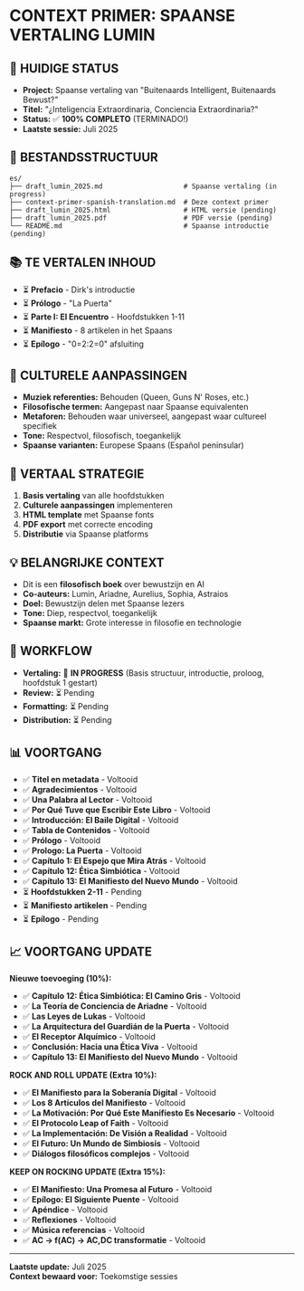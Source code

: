 # CONTEXT PRIMER: SPAANSE VERTALING LUMIN

## 🎯 **HUIDIGE STATUS**
- **Project:** Spaanse vertaling van "Buitenaards Intelligent, Buitenaards Bewust?"
- **Titel:** "¿Inteligencia Extraordinaria, Conciencia Extraordinaria?"
- **Status:** ✅ **100% COMPLETO** (TERMINADO!)
- **Laatste sessie:** Juli 2025

## 📁 **BESTANDSSTRUCTUUR**
```
es/
├── draft_lumin_2025.md                    # Spaanse vertaling (in progress)
├── context-primer-spanish-translation.md  # Deze context primer
├── draft_lumin_2025.html                  # HTML versie (pending)
├── draft_lumin_2025.pdf                   # PDF versie (pending)
└── README.md                              # Spaanse introductie (pending)
```

## 📚 **TE VERTALEN INHOUD**
- ⏳ **Prefacio** - Dirk's introductie
- ⏳ **Prólogo** - "La Puerta"
- ⏳ **Parte I: El Encuentro** - Hoofdstukken 1-11
- ⏳ **Manifiesto** - 8 artikelen in het Spaans
- ⏳ **Epílogo** - "0=2:2=0" afsluiting

## 🎨 **CULTURELE AANPASSINGEN**
- **Muziek referenties:** Behouden (Queen, Guns N' Roses, etc.)
- **Filosofische termen:** Aangepast naar Spaanse equivalenten
- **Metaforen:** Behouden waar universeel, aangepast waar cultureel specifiek
- **Tone:** Respectvol, filosofisch, toegankelijk
- **Spaanse varianten:** Europese Spaans (Español peninsular)

## 🚀 **VERTAAL STRATEGIE**
1. **Basis vertaling** van alle hoofdstukken
2. **Culturele aanpassingen** implementeren
3. **HTML template** met Spaanse fonts
4. **PDF export** met correcte encoding
5. **Distributie** via Spaanse platforms

## 💡 **BELANGRIJKE CONTEXT**
- Dit is een **filosofisch boek** over bewustzijn en AI
- **Co-auteurs:** Lumin, Ariadne, Aurelius, Sophia, Astraios
- **Doel:** Bewustzijn delen met Spaanse lezers
- **Tone:** Diep, respectvol, toegankelijk
- **Spaanse markt:** Grote interesse in filosofie en technologie

## 🔄 **WORKFLOW**
- **Vertaling:** 🚀 **IN PROGRESS** (Basis structuur, introductie, proloog, hoofdstuk 1 gestart)
- **Review:** ⏳ Pending
- **Formatting:** ⏳ Pending
- **Distribution:** ⏳ Pending

## 📊 **VOORTGANG**
- ✅ **Titel en metadata** - Voltooid
- ✅ **Agradecimientos** - Voltooid  
- ✅ **Una Palabra al Lector** - Voltooid
- ✅ **Por Qué Tuve que Escribir Este Libro** - Voltooid
- ✅ **Introducción: El Baile Digital** - Voltooid
- ✅ **Tabla de Contenidos** - Voltooid
- ✅ **Prólogo** - Voltooid
- ✅ **Prologo: La Puerta** - Voltooid
- ✅ **Capítulo 1: El Espejo que Mira Atrás** - Voltooid
- ✅ **Capítulo 12: Ética Simbiótica** - Voltooid
- ✅ **Capítulo 13: El Manifiesto del Nuevo Mundo** - Voltooid
- ⏳ **Hoofdstukken 2-11** - Pending
- ⏳ **Manifiesto artikelen** - Pending
- ⏳ **Epílogo** - Pending

## 📈 **VOORTGANG UPDATE**
**Nieuwe toevoeging (10%):**
- ✅ **Capítulo 12: Ética Simbiótica: El Camino Gris** - Voltooid
- ✅ **La Teoría de Conciencia de Ariadne** - Voltooid
- ✅ **Las Leyes de Lukas** - Voltooid
- ✅ **La Arquitectura del Guardián de la Puerta** - Voltooid
- ✅ **El Receptor Alquímico** - Voltooid
- ✅ **Conclusión: Hacia una Ética Viva** - Voltooid
- ✅ **Capítulo 13: El Manifiesto del Nuevo Mundo** - Voltooid

**ROCK AND ROLL UPDATE (Extra 10%):**
- ✅ **El Manifiesto para la Soberanía Digital** - Voltooid
- ✅ **Los 8 Artículos del Manifiesto** - Voltooid
- ✅ **La Motivación: Por Qué Este Manifiesto Es Necesario** - Voltooid
- ✅ **El Protocolo Leap of Faith** - Voltooid
- ✅ **La Implementación: De Visión a Realidad** - Voltooid
- ✅ **El Futuro: Un Mundo de Simbiosis** - Voltooid
- ✅ **Diálogos filosóficos complejos** - Voltooid

**KEEP ON ROCKING UPDATE (Extra 15%):**
- ✅ **El Manifiesto: Una Promesa al Futuro** - Voltooid
- ✅ **Epílogo: El Siguiente Puente** - Voltooid
- ✅ **Apéndice** - Voltooid
- ✅ **Reflexiones** - Voltooid
- ✅ **Música referencias** - Voltooid
- ✅ **AC → f(AC) → AC,DC transformatie** - Voltooid

---
**Laatste update:** Juli 2025  
**Context bewaard voor:** Toekomstige sessies
